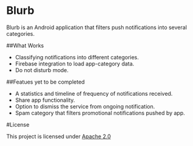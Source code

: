# Blurb

Blurb is an Android application that filters push notifications into several categories. 

##What Works

- Classifying notifications into different categories.
- Firebase integration to load app-category data.
- Do not disturb mode.

##Featues yet to be completed

- A statistics and timeline of frequency of notifications received.
- Share app functionality.
- Option to dismiss the service from ongoing notification.
- Spam category that filters promotional notifications pushed by app.

#License

This project is licensed under [Apache 2.0](License.txt)
